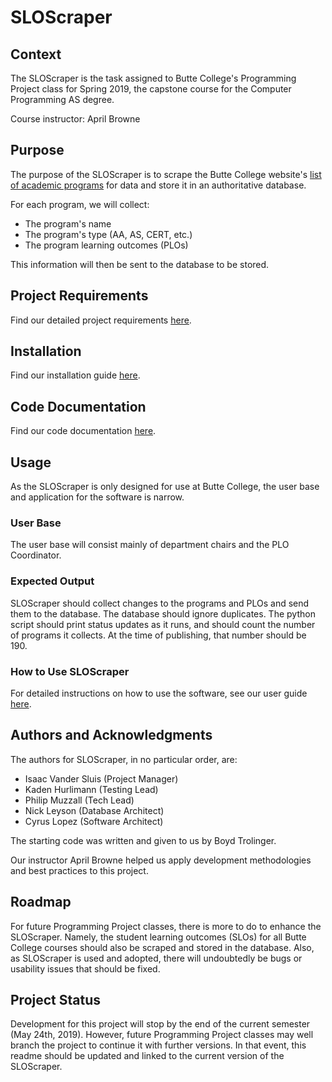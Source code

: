 # SLOScraper

## Context

The SLOScraper is the task assigned to Butte College's Programming Project class for Spring 2019, the capstone course for the Computer Programming AS degree.

Course instructor: April Browne

## Purpose

The purpose of the SLOScraper is to scrape the Butte College website's [list of academic programs](https://butte.edu/academicprograms) for data and store it in an authoritative database.

For each program, we will collect:
* The program's name
* The program's type (AA, AS, CERT, etc.)
* The program learning outcomes (PLOs)

This information will then be sent to the database to be stored.

## Project Requirements

Find our detailed project requirements [here](project_reqs.md).

## Installation

Find our installation guide [here](Installation%20Guide.md).

## Code Documentation

Find our code documentation [here](#).

## Usage

As the SLOScraper is only designed for use at Butte College, the user base and application for the software is narrow.

### User Base

The user base will consist mainly of department chairs and the PLO Coordinator.

### Expected Output

SLOScraper should collect changes to the programs and PLOs and send them to the database. The database should ignore duplicates. The python script should print status updates as it runs, and should count the number of programs it collects. At the time of publishing, that number should be 190.

### How to Use SLOScraper

For detailed instructions on how to use the software, see our user guide [here](#).

## Authors and Acknowledgments

The authors for SLOScraper, in no particular order, are:
* Isaac Vander Sluis (Project Manager)
* Kaden Hurlimann (Testing Lead)
* Philip Muzzall (Tech Lead)
* Nick Leyson (Database Architect)
* Cyrus Lopez (Software Architect)

The starting code was written and given to us by Boyd Trolinger.

Our instructor April Browne helped us apply development methodologies and best practices to this project.

## Roadmap

For future Programming Project classes, there is more to do to enhance the SLOScraper. Namely, the student learning outcomes (SLOs) for all Butte College courses should also be scraped and stored in the database. Also, as SLOScraper is used and adopted, there will undoubtedly be bugs or usability issues that should be fixed.

## Project Status

Development for this project will stop by the end of the current semester (May 24th, 2019). However, future Programming Project classes may well branch the project to continue it with further versions. In that event, this readme should be updated and linked to the current version of the SLOScraper.
